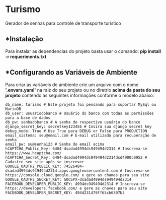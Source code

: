 # Turismo
Gerador de senhas para controle de transporte turístico

## *Instalação

Para instalar as dependencias do projeto basta usar o comando: __pip install -r requeriments.txt__

## *Configurando as Variáveis de Ambiente

Para criar as variáveis de ambiente crie um arquivo com o nome **'.envars.yaml'** na raiz do seu projeto ou no diretrio **acima da pasta do seu projeto** contendo as seguintes informações conforme o modelo abaixo:
```
db_name: turismo # Este projeto foi pensando para suportar MySql ou MariaDB
db_user: usuariodobanco # Usuário do banco com todas as permissões para a base de dados
db_pw: senhadobanco # A senha do respectivo usuário do banco
django_secret_key: secretkey123456 # Insira sua django secret key
debug_mode: True # Use True para DEBUG or False para PRODUCTION
email_sistema: seu@email.com # E-mail utilizado para recuperação de senha
email_pw: su@senha123 # Senha do email acima
hCAPTCHA_Public_Key: 6484-dsadad4994ds949494d2314 # Inscreva-se https://www.hcaptcha.com/
hCAPTCHA_Secret_Key: 6484-dsadad4994ds949494d2314dsd4900c0952 # Cadastre seu site após se inscrever
GOOGLE_OAUTH2_PUBLIC_KEY: 74526484-dsadad4994ds949494d2314.apps.googleusercontent.com # Inscreva-se https://console.cloud.google.com/ e gere as chames para seu site
GOOGLE_OAUTH2_SECRET_KEY: GOCSPX-dsadad4994ds949494d2314
FACEBOOK_DEVELOPER_PUBLIC_KEY: 4994ds949494d2314 # Inscreva-se https://developers.facebook.com/ e gere as chaves para seu site
FACEBOOK_DEVELOPER_SECRET_KEY: 494d231479ff65cb6307b3
```
